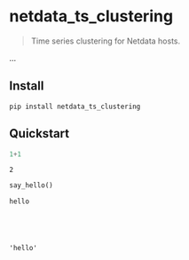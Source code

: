 # netdata_ts_clustering
> Time series clustering for Netdata hosts.


...

## Install

`pip install netdata_ts_clustering`

## Quickstart

```python
1+1
```




    2



```python
say_hello()
```

    hello





    'hello'


